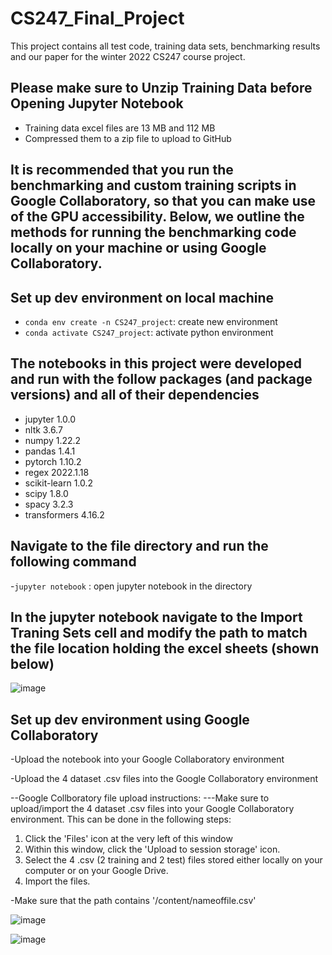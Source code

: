 # CS247_Final_Project
This project contains all test code, training data sets, benchmarking results and our paper for the winter 2022 CS247 course project.

## Please make sure to Unzip Training Data before Opening Jupyter Notebook
- Training data excel files are 13 MB and 112 MB
- Compressed them to a zip file to upload to GitHub

## It is recommended that you run the benchmarking and custom training scripts in Google Collaboratory, so that you can make use of the GPU accessibility. Below, we outline the methods for running the benchmarking code locally on your machine or using Google Collaboratory.

## Set up dev environment on local machine

- `conda env create -n CS247_project`: create new environment
- `conda activate CS247_project`: activate python environment

## The notebooks in this project were developed and run with the follow packages (and package versions) and all of their dependencies

- jupyter 1.0.0
- nltk 3.6.7
- numpy 1.22.2
- pandas 1.4.1
- pytorch 1.10.2
- regex 2022.1.18
- scikit-learn 1.0.2
- scipy 1.8.0
- spacy 3.2.3
- transformers 4.16.2

## Navigate to the file directory and run the following command

-`jupyter notebook` : open jupyter notebook in the directory

## In the jupyter notebook navigate to the Import Traning Sets cell and modify the path to match the file location holding the excel sheets (shown below)
![image](https://user-images.githubusercontent.com/74755502/158052512-7e319d7f-b0cb-4441-aa38-fa95a8bf693d.png)

## Set up dev environment using Google Collaboratory

-Upload the notebook into your Google Collaboratory environment

-Upload the 4 dataset .csv files into the Google Collaboratory environment

--Google Collboratory file upload instructions:
---Make sure to upload/import the 4 dataset .csv files into your Google Collaboratory environment. This can be done in the following steps:
1. Click the 'Files' icon at the very left of this window
2. Within this window, click the 'Upload to session storage' icon.
3. Select the 4 .csv (2 training and 2 test) files stored either locally on your computer or on your Google Drive.
4. Import the files.

-Make sure that the path contains '/content/nameoffile.csv'

![image](https://user-images.githubusercontent.com/82487365/158080925-f2da64ba-0ca0-440a-8485-2e0395814d8e.png)

![image](https://user-images.githubusercontent.com/82487365/158080949-cedec1a8-eb9b-4058-8452-0befcba94209.png)

